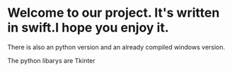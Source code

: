 # Welcome to our project. It's written in swift.I hope you enjoy it.

There is also an python version and an already compiled windows version.

The python libarys are Tkinter
